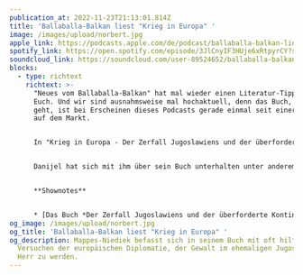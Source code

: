 ```yaml
---
publication_at: 2022-11-23T21:13:01.814Z
title: 'Ballaballa-Balkan liest "Krieg in Europa" '
image: /images/upload/norbert.jpg
apple_link: https://podcasts.apple.com/de/podcast/ballaballa-balkan-liest-krieg-in-europa-von-norbert/id1170436903?i=1000587311830
spotify_link: https://open.spotify.com/episode/3JlCnyIF3HUje6xRtpyrCY?si=5b228f02704b4ffb
soundcloud_link: https://soundcloud.com/user-89524652/ballaballa-balkan-liest-krieg-in-europa-von-norbert-mappes-niediek
blocks:
  - type: richtext
    richtext: >-
      "Neues vom Ballaballa-Balkan" hat mal wieder einen Literatur-Tipp für
      Euch. Und wir sind ausnahmsweise mal hochaktuell, denn das Buch, um das es
      geht, ist bei Erscheinen dieses Podcasts gerade einmal seit einer Woche
      auf dem Markt.


      In "Krieg in Europa - Der Zerfall Jugoslawiens und der überforderte Kontinent" zeichnet der langjährige Balkan-Korrespondent Norbert Mappes-Niediek (u.a. die Zeit, der Standard, Frankfurter Rundschau) den Verlauf der jugoslawischen Sezessions-Kriege nach. Vor allem befasst er sich mit den oft hiflosen und von wenig Sachkenntnis geprägten Versuchen der europäischen Diplomatie, der Gewalt im ehemaligen Jugoslawien Herr zu werden.


      Danijel hat sich mit ihm über sein Buch unterhalten unter anderem über die Frage, was an den Ereignissen der 90er-Jahre heute noch aktuell ist.


      **S﻿hownotes**


      * [D﻿as Buch *Der Zerfall Jugoslawiens und der überforderte Kontinent*](<Der Zerfall Jugoslawiens und der überforderte Kontinent>)
og_image: /images/upload/norbert.jpg
og_title: 'Ballaballa-Balkan liest "Krieg in Europa" '
og_description: Mappes-Niediek befasst sich in seinem Buch mit oft hilflosen
  Versuchen der europäischen Diplomatie, der Gewalt im ehemaligen Jugoslawien
  Herr zu werden.
---
```

